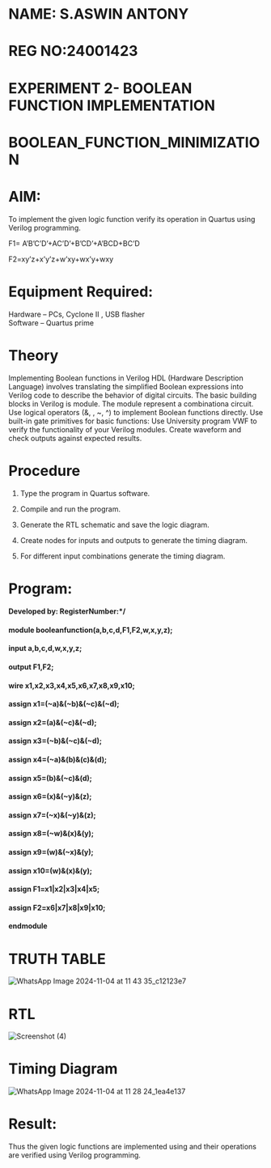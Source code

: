 # NAME: S.ASWIN ANTONY
# REG NO:24001423
# EXPERIMENT 2- BOOLEAN FUNCTION  IMPLEMENTATION  
# BOOLEAN_FUNCTION_MINIMIZATION

# AIM:

To implement the given logic function verify its operation in Quartus using Verilog programming.

F1= A’B’C’D’+AC’D’+B’CD’+A’BCD+BC’D 

F2=xy’z+x’y’z+w’xy+wx’y+wxy

# Equipment Required:

Hardware – PCs, Cyclone II , USB flasher </br>
Software – Quartus prime

# Theory
Implementing Boolean functions in Verilog HDL (Hardware Description Language) involves translating the simplified Boolean expressions into Verilog code to describe the behavior of digital circuits. The basic building blocks in Verilog is module. The module represent a combinationa circuit. Use logical operators (&, \, ~, ^) to implement Boolean functions directly. Use built-in gate primitives for basic functions: Use University program VWF to verify the functionality of your Verilog modules. Create waveform and check outputs against expected results.


# Procedure

1.	Type the program in Quartus software.

2.	Compile and run the program.

3.	Generate the RTL schematic and save the logic diagram.

4.	Create nodes for inputs and outputs to generate the timing diagram.

5.	For different input combinations generate the timing diagram.


# Program:

#### Developed by: RegisterNumber:*/
#### module booleanfunction(a,b,c,d,F1,F2,w,x,y,z);
#### input a,b,c,d,w,x,y,z;
#### output F1,F2;
#### wire x1,x2,x3,x4,x5,x6,x7,x8,x9,x10;
#### assign x1=(~a)&(~b)&(~c)&(~d);
#### assign x2=(a)&(~c)&(~d);
#### assign x3=(~b)&(~c)&(~d);
#### assign x4=(~a)&(b)&(c)&(d);
#### assign x5=(b)&(~c)&(d);
#### assign x6=(x)&(~y)&(z);
#### assign x7=(~x)&(~y)&(z);
#### assign x8=(~w)&(x)&(y);
#### assign x9=(w)&(~x)&(y);
#### assign x10=(w)&(x)&(y);
#### assign F1=x1|x2|x3|x4|x5;
#### assign F2=x6|x7|x8|x9|x10;
#### endmodule

# TRUTH TABLE
![WhatsApp Image 2024-11-04 at 11 43 35_c12123e7](https://github.com/user-attachments/assets/3b67d9e5-cc1c-4b83-add8-945c09b14e06)

# RTL
![Screenshot (4)](https://github.com/user-attachments/assets/578981f4-0690-4a35-bfe9-cab79d96036e)


# Timing Diagram
![WhatsApp Image 2024-11-04 at 11 28 24_1ea4e137](https://github.com/user-attachments/assets/825dc4f9-9620-4810-9c7a-0dccbba4f026)

# Result:

Thus the given logic functions are implemented using and their operations are verified using Verilog programming.
